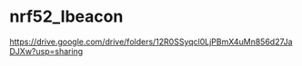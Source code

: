 # nrf52_Ibeacon

https://drive.google.com/drive/folders/12R0SSyqcl0LjPBmX4uMn856d27JaDJXw?usp=sharing
